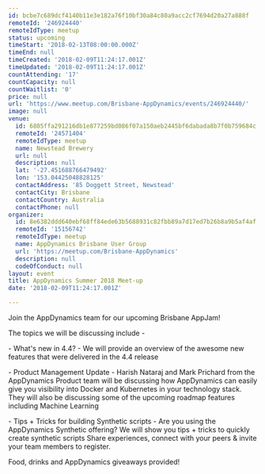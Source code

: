```yaml
---
id: bcbe7c689dcf4140b11e3e182a76f10bf30a84c80a9acc2cf7694d20a27a888f
remoteId: '246924440'
remoteIdType: meetup
status: upcoming
timeStart: '2018-02-13T08:00:00.000Z'
timeEnd: null
timeCreated: '2018-02-09T11:24:17.001Z'
timeUpdated: '2018-02-09T11:24:17.001Z'
countAttending: '17'
countCapacity: null
countWaitlist: '0'
price: null
url: 'https://www.meetup.com/Brisbane-AppDynamics/events/246924440/'
image: null
venue:
  id: 6805ffa291216db1e877259bd086f07a150aeb2445bf6dabada8b7f0b759684c
  remoteId: '24571404'
  remoteIdType: meetup
  name: Newstead Brewery
  url: null
  description: null
  lat: '-27.451688766479492'
  lon: '153.04425048828125'
  contactAddress: '85 Doggett Street, Newstead'
  contactCity: Brisbane
  contactCountry: Australia
  contactPhone: null
organizer:
  id: 8e6382ddd640ebf68ff84ede63b5688931c82fbb89a7d17ed7b26b8a9b5af4af
  remoteId: '15156742'
  remoteIdType: meetup
  name: AppDynamics Brisbane User Group
  url: 'https://meetup.com/Brisbane-AppDynamics'
  description: null
  codeOfConduct: null
layout: event
title: AppDynamics Summer 2018 Meet-up
date: '2018-02-09T11:24:17.001Z'

---
```

<p>Join the AppDynamics team for our upcoming Brisbane AppJam!</p> <p>The topics we will be discussing include -</p> <p>- What's new in 4.4? - We will provide an overview of the awesome new features that were delivered in the 4.4 release</p> <p>- Product Management Update - Harish Nataraj and Mark Prichard from the AppDynamics Product team will be discussing how AppDynamics can easily give you visibility into Docker and Kubernetes in your technology stack. They will also be discussing some of the upcoming roadmap features including Machine Learning</p> <p>- Tips + Tricks for building Synthetic scripts - Are you using the AppDynamics Synthetic offering? We will show you tips + tricks to quickly create synthetic scripts Share experiences, connect with your peers &amp; invite your team members to register.</p> <p>Food, drinks and AppDynamics giveaways provided!</p>

